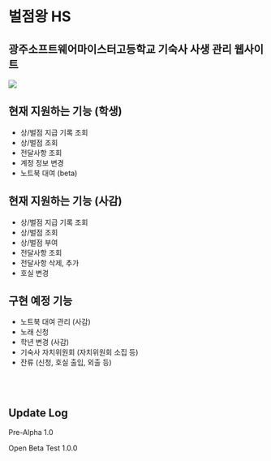 # 벌점왕 HS
## 광주소프트웨어마이스터고등학교 기숙사 사생 관리 웹사이트

<a href="http://벌점왕hs.com" alt="GoWebSite">
<img src="https://img.shields.io/badge/Website-Go-brightgreen.svg?url=http://www.벌점왕hs.com&style=flat-square" />
</a>

## 현재 지원하는 기능 (학생)

- 상/벌점 지급 기록 조회
- 상/벌점 조회
- 전달사항 조회
- 계정 정보 변경
- 노트북 대여 (beta)


## 현재 지원하는 기능 (사감)

- 상/벌점 지급 기록 조회
- 상/벌점 조회
- 상/벌점 부여
- 전달사항 조회
- 전달사항 삭제, 추가
- 호실 변경


## 구현 예정 기능

- 노트북 대여 관리 (사감)
- 노래 신청
- 학년 변경 (사감)
- 기숙사 자치위원회 (자치위원회 소집 등)
- 잔류 (신청, 호실 출입, 외출 등)

<br><br>

## Update Log

Pre-Alpha 1.0

Open Beta Test 1.0.0
